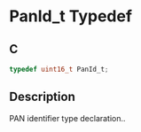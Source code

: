 # PanId_t Typedef

## C

```c
typedef uint16_t PanId_t;

```

## Description

 PAN identifier type declaration..
